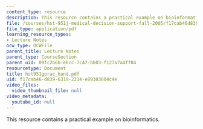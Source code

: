 ```yaml
---
content_type: resource
description: This resource contains a practical example on bioinformatics.
file: /courses/hst-951j-medical-decision-support-fall-2005/f17cab46d83963192214e89383604c4e_hst951gprac_hand.pdf
file_type: application/pdf
learning_resource_types:
- Lecture Notes
ocw_type: OCWFile
parent_title: Lecture Notes
parent_type: CourseSection
parent_uid: 09fc2b6b-ebcc-7c47-bb03-f127a7a4ff84
resourcetype: Document
title: hst951gprac_hand.pdf
uid: f17cab46-d839-6319-2214-e89383604c4e
video_files:
  video_thumbnail_file: null
video_metadata:
  youtube_id: null
---
```

This resource contains a practical example on bioinformatics.

